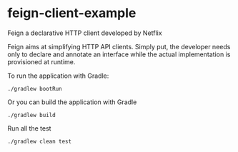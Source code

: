 # feign-client-example
Feign a declarative HTTP client developed by Netflix

Feign aims at simplifying HTTP API clients. Simply put, the developer needs only to declare and annotate an interface while the actual implementation is provisioned at runtime.


To run the application with Gradle:

`
./gradlew bootRun
`

Or you can build the application with Gradle

`
./gradlew build
`


Run all the test

`
./gradlew clean test
`
